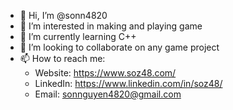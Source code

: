 - 👋 Hi, I’m @sonn4820
- 👀 I’m interested in making and playing game
- 🌱 I’m currently learning C++
- 💞️ I’m looking to collaborate on any game project
- 📫 How to reach me:
    - Website: https://www.soz48.com/
    - LinkedIn: https://www.linkedin.com/in/soz48/
    - Email: sonnguyen4820@gmail.com 
      

<!---
sonn4820/sonn4820 is a ✨ special ✨ repository because its `README.md` (this file) appears on your GitHub profile.
You can click the Preview link to take a look at your changes.
--->
